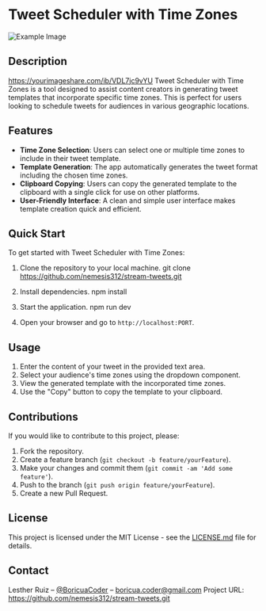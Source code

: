 # Tweet Scheduler with Time Zones

![Example Image](https://yourimageshare.com/ib/VDL7jc9vYU.webp)

## Description

https://yourimageshare.com/ib/VDL7jc9vYU
Tweet Scheduler with Time Zones is a tool designed to assist content creators in generating tweet templates that incorporate specific time zones. This is perfect for users looking to schedule tweets for audiences in various geographic locations.

## Features

- **Time Zone Selection**: Users can select one or multiple time zones to include in their tweet template.
- **Template Generation**: The app automatically generates the tweet format including the chosen time zones.
- **Clipboard Copying**: Users can copy the generated template to the clipboard with a single click for use on other platforms.
- **User-Friendly Interface**: A clean and simple user interface makes template creation quick and efficient.

## Quick Start

To get started with Tweet Scheduler with Time Zones:

1. Clone the repository to your local machine.
   git clone https://github.com/nemesis312/stream-tweets.git

2. Install dependencies.
   npm install

3. Start the application.
   npm run dev

4. Open your browser and go to `http://localhost:PORT`.

## Usage

1. Enter the content of your tweet in the provided text area.
2. Select your audience's time zones using the dropdown component.
3. View the generated template with the incorporated time zones.
4. Use the "Copy" button to copy the template to your clipboard.

## Contributions

If you would like to contribute to this project, please:

1. Fork the repository.
2. Create a feature branch (`git checkout -b feature/yourFeature`).
3. Make your changes and commit them (`git commit -am 'Add some feature'`).
4. Push to the branch (`git push origin feature/yourFeature`).
5. Create a new Pull Request.

## License

This project is licensed under the MIT License - see the [LICENSE.md](LICENSE) file for details.

## Contact

Lesther Ruiz – [@BoricuaCoder](https://twitter.com/BoricuaCoder) – boricua.coder@gmail.com
Project URL: https://github.com/nemesis312/stream-tweets.git



